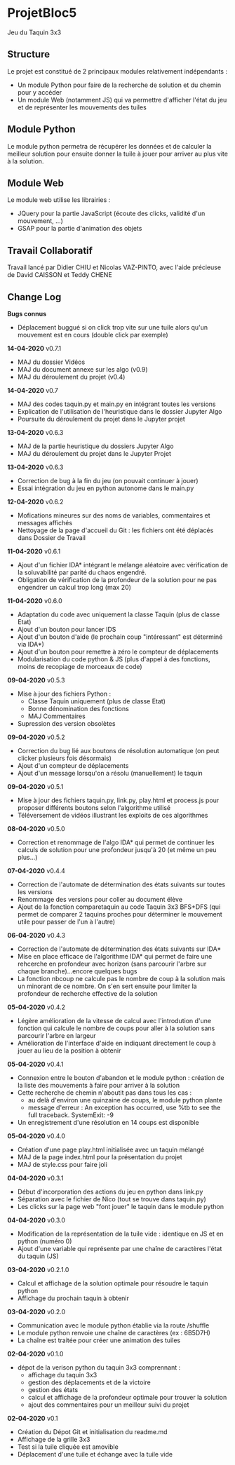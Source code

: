 # ProjetBloc5
Jeu du Taquin 3x3

## Structure 
Le projet est constitué de 2 principaux modules relativement indépendants :
- Un module Python pour faire de la recherche de solution et du chemin pour y accéder
- Un module Web (notamment JS) qui va permettre d'afficher l'état du jeu et de représenter les mouvements des tuiles

## Module Python
Le module python permetra de récupérer les données et de calculer la meilleur solution pour ensuite donner la tuile à jouer pour arriver au plus vite à la solution.

## Module Web
Le module web utilise les librairies :
- JQuery pour la partie JavaScript (écoute des clicks, validité d'un mouvement, ...)
- GSAP pour la partie d'animation des objets

## Travail Collaboratif
Travail lancé par Didier CHIU et Nicolas VAZ-PINTO, avec l'aide précieuse de David CAISSON et Teddy CHENE

## Change Log

**Bugs connus**
- Déplacement buggué si on click trop vite sur une tuile alors qu'un mouvement est en cours (double click par exemple)


**14-04-2020** v0.7.1
- MAJ du dossier Vidéos
- MAJ du document annexe sur les algo (v0.9)
- MAJ du déroulement du projet (v0.4)

**14-04-2020** v0.7
- MAJ des codes taquin.py et main.py en intégrant toutes les versions
- Explication de l'utilisation de l'heuristique dans le dossier Jupyter Algo
- Poursuite du déroulement du projet dans le Jupyter projet

**13-04-2020** v0.6.3
- MAJ de la partie heuristique du dossiers Jupyter Algo
- MAJ du déroulement du projet dans le Jupyter Projet

**13-04-2020** v0.6.3
- Correction de bug à la fin du jeu (on pouvait continuer à jouer)
- Essai intégration du jeu en python autonome dans le main.py

**12-04-2020** v0.6.2
- Mofications mineures sur des noms de variables, commentaires et messages affichés
- Nettoyage de la page d'accueil du Git : les fichiers ont été déplacés dans Dossier de Travail

**11-04-2020** v0.6.1
- Ajout d'un fichier IDA* intégrant le mélange aléatoire avec vérification de la soluvabilité par parité du chaos engendré.
- Obligation de vérification de la profondeur de la solution pour ne pas engendrer un calcul trop long (max 20)

**11-04-2020** v0.6.0
- Adaptation du code avec uniquement la classe Taquin (plus de classe Etat)
- Ajout d'un bouton pour lancer IDS
- Ajout d'un bouton d'aide (le prochain coup "intéressant" est déterminé via IDA*)
- Ajout d'un bouton pour remettre à zéro le compteur de déplacements
- Modularisation du code python & JS (plus d'appel à des fonctions, moins de recopiage de morceaux de code)

**09-04-2020** v0.5.3
- Mise à jour des fichiers Python :
  - Classe Taquin uniquement (plus de classe Etat)
  - Bonne dénomination des fonctions
  - MAJ Commentaires
- Supression des version obsolètes

**09-04-2020** v0.5.2
- Correction du bug lié aux boutons de résolution automatique (on peut clicker plusieurs fois désormais)
- Ajout d'un compteur de déplacements
- Ajout d'un message lorsqu'on a résolu (manuellement) le taquin

**09-04-2020** v0.5.1
- Mise à jour des fichiers taquin.py, link.py, play.html et process.js pour proposer différents boutons selon l'algorithme utilisé
- Téléversement de vidéos illustrant les exploits de ces algorithmes

**08-04-2020** v0.5.0
- Correction et renommage de l'algo IDA* qui permet de continuer les calculs de solution pour une profondeur jusqu'à 20 (et même un peu plus...)

**07-04-2020** v0.4.4
- Correction de l'automate de détermination des états suivants sur toutes les versions
- Renommage des versions pour coller au document élève
- Ajout de la fonction comparetaquin au code Taquin 3x3 BFS+DFS (qui permet de comparer 2 taquins proches pour déterminer le mouvement utile pour passer de l'un à l'autre) 

**06-04-2020** v0.4.3
- Correction de l'automate de détermination des états suivants sur IDA*
- Mise en place efficace de l'algorithme IDA* qui permet de faire une rehcerche en profondeur avec horizon (sans parcourir l'arbre sur chaque branche)...encore quelques bugs
- La fonction nbcoup ne calcule pas le nombre  de coup à la solution mais un minorant de ce nombre. On s'en sert ensuite pour limiter la profondeur de recherche effective de la solution

**05-04-2020** v0.4.2
- Légère amélioration de la vitesse de calcul avec l'introdution d'une fonction qui calcule le nombre de coups pour aller à la solution sans parcourir l'arbre en largeur
- Amélioration de l'interface d'aide en indiquant directement le coup à jouer au lieu de la position à obtenir

**05-04-2020** v0.4.1
- Connexion entre le bouton d'abandon et le module python : création de la liste des mouvements à faire pour arriver à la solution
- Cette recherche de chemin n'aboutit pas dans tous les cas : 
  - au delà d'environ une quinzaine de coups, le module python plante
  - message d'erreur : An exception has occurred, use %tb to see the full traceback. SystemExit: -9
 - Un enregistrement d'une résolution en 14 coups est disponible

**05-04-2020** v0.4.0
- Création d'une page play.html initialisée avec un taquin mélangé
- MAJ de la page index.html pour la présentation du projet
- MAJ de style.css pour faire joli

**04-04-2020** v0.3.1
- Début d'incorporation des actions du jeu en python dans link.py
- Séparation avec le fichier de Nico (tout se trouve dans taquin.py)
- Les clicks sur la page web "font jouer" le taquin dans le module python

**04-04-2020** v0.3.0
- Modification de la représentation de la tuile vide : identique en JS et en python (numéro 0)
- Ajout d'une variable qui représente par une chaîne de caractères l'état du taquin (JS)

**03-04-2020** v0.2.1.0
- Calcul et affichage de la solution optimale pour résoudre le taquin python
- Affichage du prochain taquin à obtenir

**03-04-2020** v0.2.0
- Communication avec le module python établie via la route /shuffle
- Le module python renvoie une chaîne de caractères (ex : 6B5D7H)
- La chaîne est traitée pour créer une animation des tuiles

**02-04-2020** v0.1.0
- dépot de la verison python du taquin 3x3 comprennant :
  - affichage du taquin 3x3
  - gestion des déplacements et de la victoire
  - gestion des états
  - calcul et affichage de la profondeur optimale pour trouver la solution
  - ajout des commentaires pour un meilleur suivi du projet

**02-04-2020** v0.1
- Création du Dépot Git et initialisation du readme.md
- Affichage de la grille 3x3
- Test si la tuile cliquée est amovible
- Déplacement d'une tuile et échange avec la tuile vide
